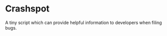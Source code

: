 Crashspot
=========

A tiny script which can provide helpful information to developers when filing bugs.